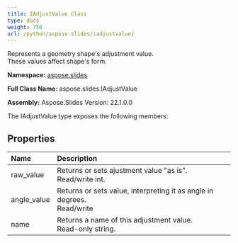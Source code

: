 ```yaml
---
title: IAdjustValue Class
type: docs
weight: 750
url: /python/aspose.slides/iadjustvalue/
---
```


Represents a geometry shape's adjustment value.<br/>            These values affect shape's form.

**Namespace:** [aspose.slides](/python/aspose.slides/)

**Full Class Name:** aspose.slides.IAdjustValue

**Assembly:**  Aspose.Slides Version: 22.1.0.0

The IAdjustValue type exposes the following members:
## **Properties**
|**Name**|**Description**|
| :- | :- |
|raw_value|Returns or sets ajustment value "as is".<br/>            Read/write int.|
|angle_value|Returns or sets value, interpreting it as angle in degrees.<br/>            Read/write|
|name|Returns a name of this adjustment value.<br/>            Read-only string.|
